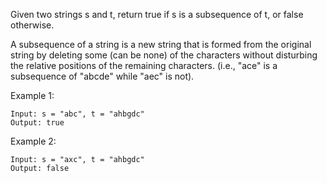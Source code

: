 Given two strings s and t, return true if s is a subsequence of t, or false otherwise.

A subsequence of a string is a new string that is formed from the original string by deleting some (can be none) of the characters without disturbing the relative positions of the remaining characters. (i.e., "ace" is a subsequence of "abcde" while "aec" is not).

Example 1:

    Input: s = "abc", t = "ahbgdc"
    Output: true

Example 2:

    Input: s = "axc", t = "ahbgdc"
    Output: false
